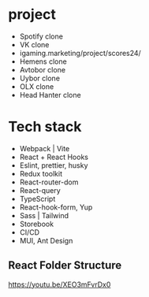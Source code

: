 # project

* Spotify clone
* VK clone
* igaming.marketing/project/scores24/
* Hemens clone
* Avtobor clone
* Uybor clone
* OLX clone
* Head Hanter clone


# Tech stack
* Webpack | Vite
* React + React Hooks
* Eslint, prettier, husky
* Redux toolkit
* React-router-dom
* React-query
* TypeScript
* React-hook-form, Yup
* Sass | Tailwind
* Storebook
* CI/CD
* MUI, Ant Design

## React Folder Structure
https://youtu.be/XEO3mFvrDx0
